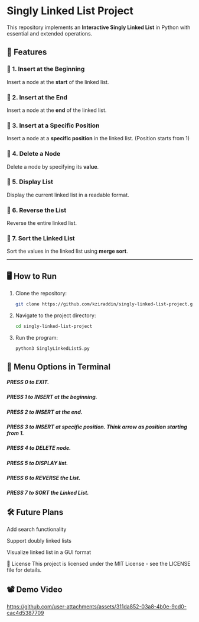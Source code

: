 # Singly Linked List Project

This repository implements an **Interactive Singly Linked List** in Python with essential and extended operations.

## 🚀 Features

### 🔹 1. Insert at the Beginning
Insert a node at the **start** of the linked list.

### 🔹 2. Insert at the End
Insert a node at the **end** of the linked list.

### 🔹 3. Insert at a Specific Position
Insert a node at a **specific position** in the linked list. (Position starts from 1)

### 🔹 4. Delete a Node
Delete a node by specifying its **value**.

### 🔹 5. Display List
Display the current linked list in a readable format.

### 🔹 6. Reverse the List
Reverse the entire linked list.

### 🔹 7. Sort the Linked List
Sort the values in the linked list using **merge sort**.

---

## 🖥️ How to Run

1. Clone the repository:
   ```bash
   git clone https://github.com/kziraddin/singly-linked-list-project.git
2. Navigate to the project directory:
   ```bash
   cd singly-linked-list-project
3. Run the program:
   ```bash
   python3 SinglyLinkedList5.py

## 📌 Menu Options in Terminal

##### PRESS 0 to EXIT.
##### PRESS 1 to INSERT at the beginning.
##### PRESS 2 to INSERT at the end.
##### PRESS 3 to INSERT at specific position. Think arrow as position starting from 1.
##### PRESS 4 to DELETE node.
##### PRESS 5 to DISPLAY list.
##### PRESS 6 to REVERSE the List.
##### PRESS 7 to SORT the Linked List.
   

## 🛠️ Future Plans
Add search functionality

Support doubly linked lists

Visualize linked list in a GUI format

📄 License
This project is licensed under the MIT License - see the LICENSE file for details.


## 📽️ Demo Video
https://github.com/user-attachments/assets/311da852-03a8-4b0e-9cd0-cac4d5387709



